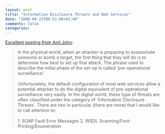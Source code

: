```yaml
---
layout: post
title: "Information Disclosure Threats and Web Services"
date: "2008-09-22T09:53:00+01:00"
comments: false
categories: 
---
```


<p><a href="http://www.aniltj.com/blog/2008/09/21/InformationDisclosureThreatsAndWebServices.aspx">Excellent posting from Anil John</a>:</p>

<blockquote>
In the physical world, when an attacker is preparing to assassinate someone or bomb a target, the first thing that they will do is to determine how best to set up that attack. The phrase used to describe the initial phase of the set-up is called 'pre-operational surveillance'.
<br /><br />
Unfortunately, the default configuration of most web services allow a potential attacker to do the digital equivalent of pre-operational surveillance very easily. In the digital world, these type of threats are often classified under the category of 'Information Disclosure Threats'. There are two in particular (there are more) that I would like to call attention to:
<br /><br />
1. SOAP Fault Error Messages
2. WSDL Scanning/Foot-Printing/Enumeration
</blockquote>


